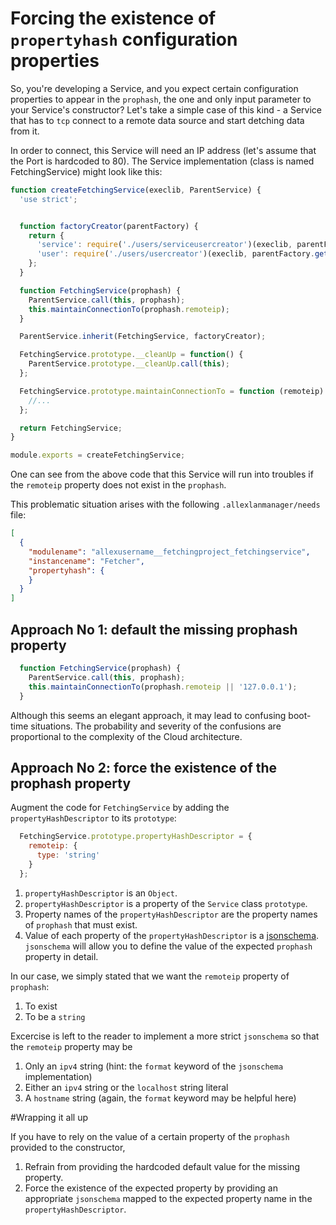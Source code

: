 # Forcing the existence of `propertyhash` configuration properties

So, you're developing a Service, and you expect certain configuration properties to appear in the `prophash`, the one and only input parameter to your Service's constructor?
Let's take a simple case of this kind - a Service that has to `tcp` connect to a remote data source and start detching data from it.

In order to connect, this Service will need an IP address (let's assume that the Port is hardcoded to 80).
The Service implementation (class is named FetchingService) might look like this:

```javascript
function createFetchingService(execlib, ParentService) { 
  'use strict';


  function factoryCreator(parentFactory) {
    return {
      'service': require('./users/serviceusercreator')(execlib, parentFactory.get('service')),
      'user': require('./users/usercreator')(execlib, parentFactory.get('user'))
    };
  }

  function FetchingService(prophash) {
    ParentService.call(this, prophash);
    this.maintainConnectionTo(prophash.remoteip);
  }

  ParentService.inherit(FetchingService, factoryCreator);

  FetchingService.prototype.__cleanUp = function() { 
    ParentService.prototype.__cleanUp.call(this);
  };

  FetchingService.prototype.maintainConnectionTo = function (remoteip) {
    //...
  };

  return FetchingService;
}

module.exports = createFetchingService;
```

One can see from the above code that this Service will run into troubles if the `remoteip` property does not exist in the `prophash`.

This problematic situation arises with the following `.allexlanmanager/needs` file:

```json
[
  {
    "modulename": "allexusername__fetchingproject_fetchingservice",
    "instancename": "Fetcher",
    "propertyhash": {
    }
  }
]
```

## Approach No 1: default the missing prophash property

```javascript
  function FetchingService(prophash) {
    ParentService.call(this, prophash);
    this.maintainConnectionTo(prophash.remoteip || '127.0.0.1');
  }
```

Although this seems an elegant approach, it may lead to confusing boot-time situations.
The probability and severity of the confusions are proportional to the complexity of the Cloud architecture.

## Approach No 2: force the existence of the prophash property

Augment the code for `FetchingService` by adding the `propertyHashDescriptor` to its `prototype`:

```javascript
  FetchingService.prototype.propertyHashDescriptor = {
    remoteip: {
      type: 'string'
    }
  };
```

1. `propertyHashDescriptor` is an `Object`.
2. `propertyHashDescriptor` is a property of the `Service` class `prototype`.
3. Property names of the `propertyHashDescriptor` are the property names of `prophash` that must exist.
4. Value of each property of the `propertyHashDescriptor` is a [jsonschema](http://json-schema.org). `jsonschema` will allow you to define the value of the expected `prophash` property  in detail.

In our case, we simply stated that we want the `remoteip` property of `prophash`:

1. To exist
2. To be a `string`

Excercise is left to the reader to implement a more strict `jsonschema` so that the `remoteip` property may be

1. Only an `ipv4` string (hint: the `format` keyword of the `jsonschema` implementation)
2. Either an `ipv4` string or the `localhost` string literal
3. A `hostname` string (again, the `format` keyword may be helpful here)

#Wrapping it all up

If you have to rely on the value of a certain property of the `prophash` provided to the constructor,

1. Refrain from providing the hardcoded default value for the missing property.
2. Force the existence of the expected property by providing an appropriate `jsonschema` mapped to the expected property name in the `propertyHashDescriptor`.
